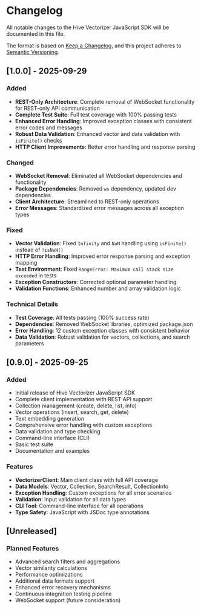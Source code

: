 # Changelog

All notable changes to the Hive Vectorizer JavaScript SDK will be documented in this file.

The format is based on [Keep a Changelog](https://keepachangelog.com/en/1.0.0/),
and this project adheres to [Semantic Versioning](https://semver.org/spec/v2.0.0.html).

## [1.0.0] - 2025-09-29

### Added
- **REST-Only Architecture**: Complete removal of WebSocket functionality for REST-only API communication
- **Complete Test Suite**: Full test coverage with 100% passing tests
- **Enhanced Error Handling**: Improved exception classes with consistent error codes and messages
- **Robust Data Validation**: Enhanced vector and data validation with `isFinite()` checks
- **HTTP Client Improvements**: Better error handling and response parsing

### Changed
- **WebSocket Removal**: Eliminated all WebSocket dependencies and functionality
- **Package Dependencies**: Removed `ws` dependency, updated dev dependencies
- **Client Architecture**: Streamlined to REST-only operations
- **Error Messages**: Standardized error messages across all exception types

### Fixed
- **Vector Validation**: Fixed `Infinity` and `NaN` handling using `isFinite()` instead of `!isNaN()`
- **HTTP Error Handling**: Improved error response parsing and exception mapping
- **Test Environment**: Fixed `RangeError: Maximum call stack size exceeded` in tests
- **Exception Constructors**: Corrected optional parameter handling
- **Validation Functions**: Enhanced number and array validation logic

### Technical Details
- **Test Coverage**: All tests passing (100% success rate)
- **Dependencies**: Removed WebSocket libraries, optimized package.json
- **Error Handling**: 12 custom exception classes with consistent behavior
- **Data Validation**: Robust validation for vectors, collections, and search parameters

## [0.9.0] - 2025-09-25

### Added
- Initial release of Hive Vectorizer JavaScript SDK
- Complete client implementation with REST API support
- Collection management (create, delete, list, info)
- Vector operations (insert, search, get, delete)
- Text embedding generation
- Comprehensive error handling with custom exceptions
- Data validation and type checking
- Command-line interface (CLI)
- Basic test suite
- Documentation and examples

### Features
- **VectorizerClient**: Main client class with full API coverage
- **Data Models**: Vector, Collection, SearchResult, CollectionInfo
- **Exception Handling**: Custom exceptions for all error scenarios
- **Validation**: Input validation for all data types
- **CLI Tool**: Command-line interface for all operations
- **Type Safety**: JavaScript with JSDoc type annotations

## [Unreleased]

### Planned Features
- Advanced search filters and aggregations
- Vector similarity calculations
- Performance optimizations
- Additional data formats support
- Enhanced error recovery mechanisms
- Continuous integration testing pipeline
- WebSocket support (future consideration)
